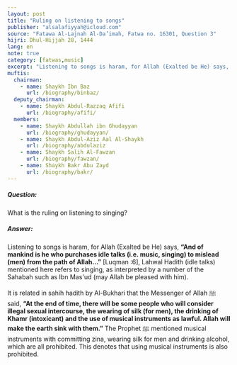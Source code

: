 ```yaml
---
layout: post
title: "Ruling on listening to songs"
publisher: "alsalafiyyah@icloud.com"
source: "Fatawa Al-Lajnah Al-Da’imah, Fatwa no. 16301, Question 3"
hijri: Dhul-Hijjah 28, 1444
lang: en
note: true
category: [fatwas,music]
excerpt: "Listening to songs is haram, for Allah (Exalted be He) says, And of mankind is he who purchases idle talks (i.e. music, singing) to mislead (men) from the path of Allah…"
muftis:
  chairman: 
    - name: Shaykh Ibn Baz
      url: /biography/binbaz/
  deputy_chairman:
    - name: Shaykh Abdul-Razzaq Afifi
      url: /biography/afifi/
  members:
    - name: Shaykh Abdullah ibn Ghudayyan
      url: /biography/ghudayyan/
    - name: Shaykh Abdul-Aziz Aal Al-Shaykh
      url: /biography/abdulaziz
    - name: Shaykh Salih Al-Fawzan
      url: /biography/fawzan/
    - name: Shaykh Bakr Abu Zayd
      url: /biography/bakr/
---
```


##### Question: 

What is the ruling on listening to singing?

##### Answer: 

Listening to songs is haram, for Allah (Exalted be He) says, **“And of mankind is he who purchases idle talks (i.e. music, singing) to mislead (men) from the path of Allah…”** [Luqman :6], Lahwal Hadith (idle talks) mentioned here refers to singing, as interpreted by a number of the Sahabah such as Ibn Mas'ud (may Allah be pleased with him). 

It is related in sahih hadith by Al-Bukhari that the Messenger of Allah ﷺ said, **“At the end of time, there will be some people who will consider illegal sexual intercourse, the wearing of silk (for men), the drinking of Khamr (intoxicant) and the use of musical instruments as lawful. Allah will make the earth sink with them.”** The Prophet ﷺ mentioned musical instruments with committing zina, wearing silk for men and drinking alcohol, which are all prohibited. This denotes that using musical instruments is also prohibited. 

